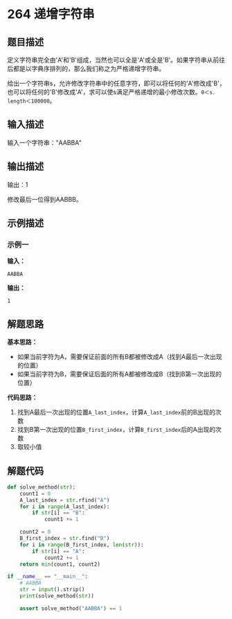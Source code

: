 # 264 递增字符串

## 题目描述

定义字符串完全由'A'和'B'组成，当然也可以全是'A'或全是'B'。如果字符串从前往后都是以字典序排列的，那么我们称之为严格递增字符串。

给出一个字符串s，允许修改字符串中的任意字符，即可以将任何的'A'修改成'B'，也可以将任何的'B'修改成'A'，求可以使s满足严格递增的最小修改次数。`0＜s．length＜100000`。

## 输入描述

输入一个字符串："AABBA"

## 输出描述

输出：1

修改最后一位得到AABBB。

## 示例描述

### 示例一

**输入：**
```text
AABBA
```

**输出：**
```text
1
```

## 解题思路

**基本思路：**
- 如果当前字符为A，需要保证前面的所有B都被修改成A（找到A最后一次出现的位置）
- 如果当前字符为B，需要保证后面的所有A都被修改成B（找到B第一次出现的位置）

**代码思路：**
1. 找到A最后一次出现的位置`A_last_index`，计算`A_last_index`前的B出现的次数
2. 找到B第一次出现的位置`B_first_index`，计算`B_first_index`后的A出现的次数
3. 取较小值

## 解题代码
```python
def solve_method(str):
    count1 = 0
    A_last_index = str.rfind("A")
    for i in range(A_last_index):
        if str[i] == "B":
            count1 += 1

    count2 = 0
    B_first_index = str.find("B")
    for i in range(B_first_index, len(str)):
        if str[i] == "A":
            count2 += 1
    return min(count1, count2)

if __name__ == "__main__":
    # AABBA
    str = input().strip()
    print(solve_method(str))

    assert solve_method("AABBA") == 1
```